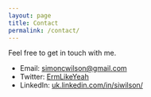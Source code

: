 ```yaml
---
layout: page
title: Contact
permalink: /contact/
---
```


Feel free to get in touch with me.

- Email: [simoncwilson@gmail.com](mailto:simoncwilson@gmail.com)
- Twitter: [ErmLikeYeah](http://www.twitter.com/ErmLikeYeah)
- LinkedIn: [uk.linkedin.com/in/siwilson/](http://uk.linkedin.com/in/siwilson/)
